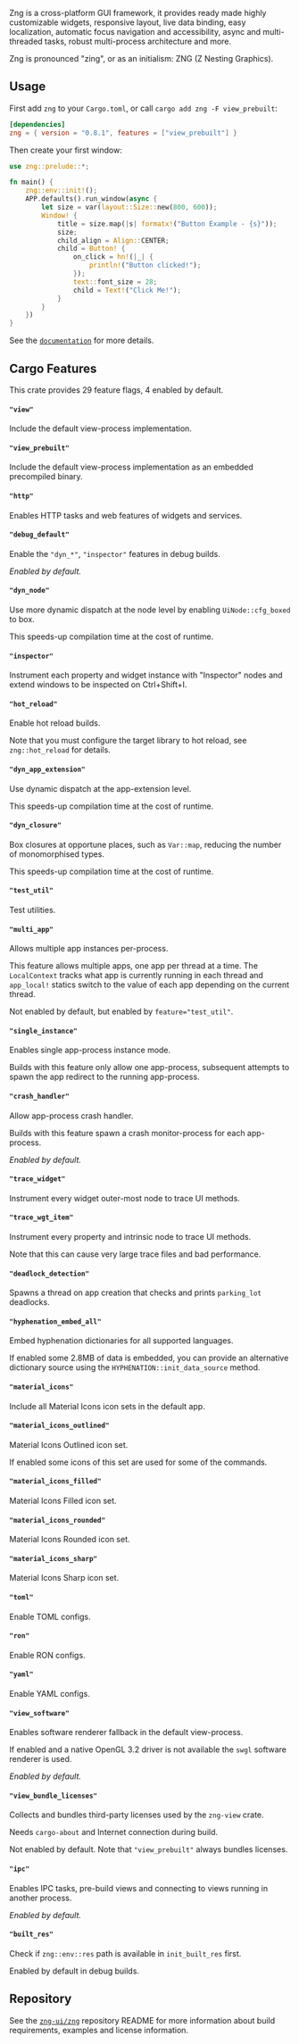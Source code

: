 Zng is a cross-platform GUI framework, it provides ready made highly customizable widgets, responsive layout, 
live data binding, easy localization, automatic focus navigation and accessibility, async and multi-threaded tasks, robust
multi-process architecture and more.

Zng is pronounced "zing", or as an initialism: ZNG (Z Nesting Graphics).

## Usage

First add `zng` to your `Cargo.toml`, or call `cargo add zng -F view_prebuilt`: 

```toml
[dependencies]
zng = { version = "0.8.1", features = ["view_prebuilt"] }
```

Then create your first window:

```rust ,no_run
use zng::prelude::*;

fn main() {
    zng::env::init!();
    APP.defaults().run_window(async {
        let size = var(layout::Size::new(800, 600));
        Window! {
            title = size.map(|s| formatx!("Button Example - {s}"));
            size;
            child_align = Align::CENTER;
            child = Button! {
                on_click = hn!(|_| {
                    println!("Button clicked!");
                });
                text::font_size = 28;
                child = Text!("Click Me!");
            }
        }
    })
}
```

See the [`documentation`] for more details.

[`documentation`]: https://zng-ui.github.io/doc/zng/

<!--do doc --readme features-->
## Cargo Features

This crate provides 29 feature flags, 4 enabled by default.

#### `"view"`
Include the default view-process implementation.

#### `"view_prebuilt"`
Include the default view-process implementation as an embedded precompiled binary.

#### `"http"`
Enables HTTP tasks and web features of widgets and services.

#### `"debug_default"`
Enable the `"dyn_*"`, `"inspector"` features in debug builds.

*Enabled by default.*

#### `"dyn_node"`
Use more dynamic dispatch at the node level by enabling `UiNode::cfg_boxed` to box.

This speeds-up compilation time at the cost of runtime.

#### `"inspector"`
Instrument each property and widget instance with "Inspector" nodes and
extend windows to be inspected on Ctrl+Shift+I.

#### `"hot_reload"`
Enable hot reload builds.

Note that you must configure the target library to hot reload, see `zng::hot_reload` for details.

#### `"dyn_app_extension"`
Use dynamic dispatch at the app-extension level.

This speeds-up compilation time at the cost of runtime.

#### `"dyn_closure"`
Box closures at opportune places, such as `Var::map`, reducing the number of monomorphised types.

This speeds-up compilation time at the cost of runtime.

#### `"test_util"`
Test utilities.

#### `"multi_app"`
Allows multiple app instances per-process.

This feature allows multiple apps, one app per thread at a time. The `LocalContext` tracks
what app is currently running in each thread and `app_local!` statics switch to the value of each app
depending on the current thread.

Not enabled by default, but enabled by `feature="test_util"`.

#### `"single_instance"`
Enables single app-process instance mode.

Builds with this feature only allow one app-process, subsequent attempts to spawn the app redirect to
the running app-process.

#### `"crash_handler"`
Allow app-process crash handler.

Builds with this feature spawn a crash monitor-process for each app-process.

*Enabled by default.*

#### `"trace_widget"`
Instrument every widget outer-most node to trace UI methods.

#### `"trace_wgt_item"`
Instrument every property and intrinsic node to trace UI methods.

Note that this can cause very large trace files and bad performance.

#### `"deadlock_detection"`
Spawns a thread on app creation that checks and prints `parking_lot` deadlocks.

#### `"hyphenation_embed_all"`
Embed hyphenation dictionaries for all supported languages.

If enabled some 2.8MB of data is embedded, you can provide an alternative dictionary source using the
`HYPHENATION::init_data_source` method.

#### `"material_icons"`
Include all Material Icons icon sets in the default app.

#### `"material_icons_outlined"`
Material Icons Outlined icon set.

If enabled some icons of this set are used for some of the commands.

#### `"material_icons_filled"`
Material Icons Filled icon set.

#### `"material_icons_rounded"`
Material Icons Rounded icon set.

#### `"material_icons_sharp"`
Material Icons Sharp icon set.

#### `"toml"`
Enable TOML configs.

#### `"ron"`
Enable RON configs.

#### `"yaml"`
Enable YAML configs.

#### `"view_software"`
Enables software renderer fallback in the default view-process.

If enabled and a native OpenGL 3.2 driver is not available the `swgl` software renderer is used.

*Enabled by default.*

#### `"view_bundle_licenses"`
Collects and bundles third-party licenses used by the `zng-view` crate.

Needs `cargo-about` and Internet connection during build.

Not enabled by default. Note that `"view_prebuilt"` always bundles licenses.

#### `"ipc"`
Enables IPC tasks, pre-build views and connecting to views running in another process.

*Enabled by default.*

#### `"built_res"`
Check if `zng::env::res` path is available in `init_built_res` first.

Enabled by default in debug builds.

<!--do doc --readme #SECTION-END-->

## Repository

See the [`zng-ui/zng`] repository README for more information about build requirements, examples and license information.

[`zng-ui/zng`]: https://github.com/zng-ui/zng
